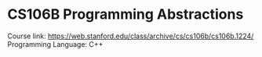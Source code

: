 # CS106B Programming Abstractions  
Course link: https://web.stanford.edu/class/archive/cs/cs106b/cs106b.1224/  
Programming Language: C++
